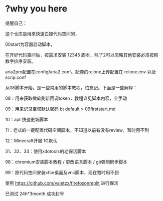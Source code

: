 # ?why you here

提醒自己：

这个仓库是用来快速白嫖代码空间的，

00start为容器启动脚本，

在开好代码空间后，按需求安装 12345 脚本，除了2可以忽略其他安装必须按照数字排序安装。

aria2pro配置在config/aria2.conf。配套的rclone上传配置在 rclone.env 以及 scrip.conf 

从08脚本开始，是一些常用的脚本教程，怕忘记。下面是一些解释：

08：用来获取微软刷新回调token，教程详见脚本内容，全手动

09：用来记录宝塔默认密码 bt default > 09firststart.md 

10：apt 快速更新脚本

11：老式的一键配置代码空间脚本，不知道以前有没有review，暂时用不到

12：Minecraft开服 1G默认

31、32、33：使用xdotools的老保活脚本

98：chromium安装脚本教程 / 更改语言脚本 / git强制同步脚本

99：原代码空间安装xfce桌面及vnc脚本，现在暂时用不到

使用 https://github.com/valetzx/firefoxonreplit 进行保活

已测试 24h*3month 成功封号